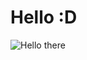 # Hello :D

![Hello there](https://github-readme-stats.vercel.app/api?username=luisadrianpuga&count_private=true&theme=radical)
